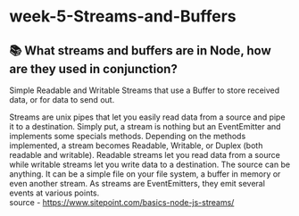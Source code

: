 # week-5-Streams-and-Buffers


## :books: What streams and buffers are in Node, how are they used in conjunction?

Simple Readable and Writable Streams that use a Buffer to store received data, or for data to send out.

Streams are unix pipes that let you easily read data from a source and pipe it to a destination. Simply put, a stream is nothing but an EventEmitter and implements some specials methods. Depending on the methods implemented, a stream becomes Readable, Writable, or Duplex (both readable and writable). 
Readable streams let you read data from a source while writable streams let you write data to a destination.
The source can be anything. It can be a simple file on your file system, a buffer in memory or even another stream. As streams are EventEmitters, they emit several events at various points.
<br>source - https://www.sitepoint.com/basics-node-js-streams/

